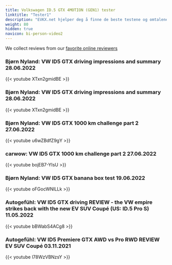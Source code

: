 ```yaml
---
title: Volkswagen ID.5 GTX 4MOTION (GEN1) tester
linktitle: "Tester1"
description: "EVKX.net hjelper deg å finne de beste testene og omtalene av denne modellen. "
weight: 80
hidden: true
navicon: bi-person-video2
---
```

We collect reviews from our [favorite online reviewers](/guides/evreviewers/)

### Bjørn Nyland: VW ID5 GTX driving impressions and summary 28.06.2022

{{< youtube XTxn2gmidBE >}}

### Bjørn Nyland: VW ID5 GTX driving impressions and summary 28.06.2022

{{< youtube XTxn2gmidBE >}}

### Bjørn Nyland: VW ID5 GTX 1000 km challenge part 2 27.06.2022

{{< youtube u6wZBdfZ9gY >}}

### carwow: VW ID5 GTX 1000 km challenge part 2 27.06.2022

{{< youtube bojEB7-YIsU >}}

### Bjørn Nyland: VW ID5 GTX banana box test 19.06.2022

{{< youtube oFGocWNlLLk >}}

### Autogefühl: VW ID5 GTX driving REVIEW - the VW empire strikes back with the new EV SUV Coupé (US: ID.5 Pro S) 11.05.2022

{{< youtube bBWabS4ACg8 >}}

### Autogefühl: VW ID5 Premiere GTX AWD vs Pro RWD REVIEW EV SUV Coupé 03.11.2021

{{< youtube l78WzVBNzsY >}}

